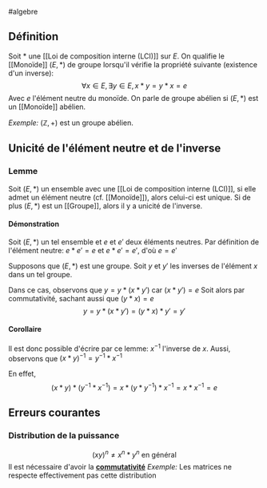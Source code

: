 #algebre 
## Définition
Soit $*$ une [[Loi de composition interne (LCI)]] sur $E$. On qualifie le [[Monoïde]] $(E, *)$ de groupe lorsqu'il vérifie la propriété suivante (existence d'un inverse):
$$ \forall x \in E, \exists y \in E, x*y=y*x=e $$
Avec $e$ l'élément neutre du monoïde. On parle de groupe abélien si $(E, *)$ est un [[Monoïde]] abélien.

*Exemple:* $(\mathbb{Z}, +)$ est un groupe abélien.

## Unicité de l'élément neutre et de l'inverse

### Lemme 
Soit $(E, *)$ un ensemble avec une [[Loi de composition interne (LCI)]], si elle admet un élément neutre (cf. [[Monoïde]]), alors celui-ci est unique.
Si de plus $(E, *)$ est un [[Groupe]], alors il y a unicité de l'inverse.

#### Démonstration
Soit $(E, *)$ un tel ensemble et $e$ et $e'$ deux éléments neutres.
Par définition de l'élément neutre: $e * e' = e$ et $e*e' = e'$, d'où $e=e'$

Supposons que $(E, *)$ est une groupe.
Soit $y$ et $y'$ les inverses de l'élément $x$ dans un tel groupe.

Dans ce cas, observons que $y = y*(x*y')$ car $(x*y') = e$ 
Soit alors par commutativité, sachant aussi que $(y*x) =e$
$$y = y * (x*y') = (y*x)*y' = y'$$
$$\tag*{$\blacksquare$}$$
#### Corollaire
Il est donc possible d'écrire par ce lemme: $x^{-1}$ l'inverse de $x$.
Aussi, observons que $(x*y)^{-1} = y^{-1} * x^{-1}$

En effet, $$(x*y)*(y^{-1}* x^{-1}) = x * (y * y^{-1})*x^{-1} = x * x^{-1} = e $$$$\tag*{$\blacksquare$}$$
## Erreurs courantes

### Distribution de la puissance
$$(xy)^n \not = x^n * y^n \text{ en général}$$
Il est nécessaire d'avoir la <b><u>commutativité</b></u>
*Exemple:* Les matrices ne respecte effectivement pas cette distribution